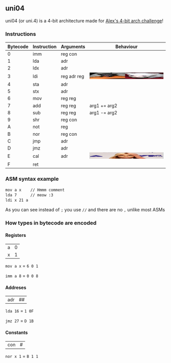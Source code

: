 ## uni04
uni04 (or uni.4) is a 4-bit architecture made for [Alex's 4-bit arch challenge](http://207.180.202.42/common/events/4bit-1.html)!

### Instructions

| Bytecode | Instruction | Arguments     | Behaviour    |
| -------- | ----------- | ------------- | ------------ |
| 0        | imm         | reg con       |              |
| 1        | lda         | adr           |              |
| 2        | ldx         | adr           |              |
| 3        | ldi         | reg adr reg   | <img src="scrunkly.jpg" width="300" height="20"> |
| 4        | sta         | adr           |              |
| 5        | stx         | adr           |              |
| 6        | mov         | reg reg       |              |
| 7        | add         | reg reg       | arg1 += arg2 |
| 8        | sub         | reg reg       | arg1 -= arg2 |
| 9        | shr         | reg con       |              |
| A        | not         | reg           |              |
| B        | nor         | reg con       |              |
| C        | jmp         | adr           |              |
| D        | jmz         | adr           |              |
| E        | cal         | adr           | <img src="niki.png" width="300" height="20"> |
| F        | ret         |               |              |

### ASM syntax example

```
mov a x    // Hmmm comment
lda 7      // meow :3
ldi x 21 a
```

As you can see instead of `;` you use `//` and there are no `,` unlike most ASMs

### How types in bytecode are encoded

#### Registers

| | |
|-|-|
|a|0|
|x|1|

`mov a x` = `6 0 1`

`imm a 8` = `0 0 8`

#### Addreses

|   |   |
|---|---|
|adr|## |

`lda 16` = `1 0F`

`jmz 27` = `D 1B`

#### Constants

|   |   |
|---|---|
|con|#  |

`nor x 1` = `B 1 1`
